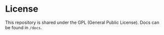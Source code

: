 # License
This repository is shared under the GPL (General Public License). Docs can be found in `/docs`.

